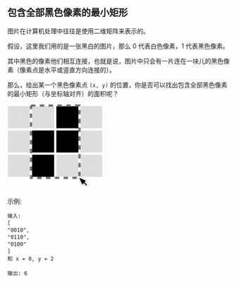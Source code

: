 ## 包含全部黑色像素的最小矩形

图片在计算机处理中往往是使用二维矩阵来表示的。

假设，这里我们用的是一张黑白的图片，那么 0 代表白色像素，1 代表黑色像素。

其中黑色的像素他们相互连接，也就是说，图片中只会有一片连在一块儿的黑色像素（像素点是水平或竖直方向连接的）。

那么，给出某一个黑色像素点 `(x, y)` 的位置，你是否可以找出包含全部黑色像素的最小矩形（与坐标轴对齐）的面积呢？

![img.png](../images/302.smallest-rectangle-enclosing-black-pixels.png)

示例:

```
输入:
[
"0010",
"0110",
"0100"
]
和 x = 0, y = 2

输出: 6
```